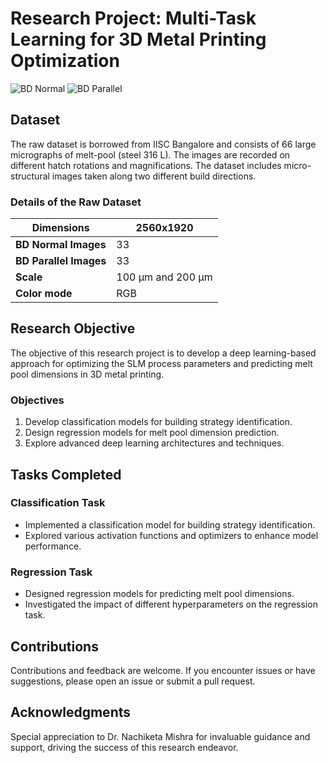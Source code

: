 # Research Project: Multi-Task Learning for 3D Metal Printing Optimization

![BD Normal](https://drive.google.com/uc?export=view&id=1Evfm5s7LjODTYA1EIwBUondach75iO67)
![BD Parallel](https://drive.google.com/uc?export=view&id=1U1zBF19FpJpll-fZUq-ow8ZRpwUQniLm)

## Dataset

The raw dataset is borrowed from IISC Bangalore and consists of 66 large micrographs of melt-pool (steel 316 L). The images are recorded on different hatch rotations and magnifications. The dataset includes micro-structural images taken along two different build directions.

### Details of the Raw Dataset

| **Dimensions**         | 2560x1920                |
|------------------------|--------------------------|
| **BD Normal Images**   | 33                       |
| **BD Parallel Images** | 33                       |
| **Scale**              | 100 µm and 200 µm        |
| **Color mode**         | RGB                      |

## Research Objective

The objective of this research project is to develop a deep learning-based approach for optimizing the SLM process parameters and predicting melt pool dimensions in 3D metal printing.

### Objectives

1. Develop classification models for building strategy identification.
2. Design regression models for melt pool dimension prediction.
3. Explore advanced deep learning architectures and techniques.

## Tasks Completed

### Classification Task

- Implemented a classification model for building strategy identification.
- Explored various activation functions and optimizers to enhance model performance.

### Regression Task

- Designed regression models for predicting melt pool dimensions.
- Investigated the impact of different hyperparameters on the regression task.


## Contributions

Contributions and feedback are welcome. If you encounter issues or have suggestions, please open an issue or submit a pull request.

## Acknowledgments

Special appreciation to Dr. Nachiketa Mishra for invaluable guidance and support, driving the success of this research endeavor.


